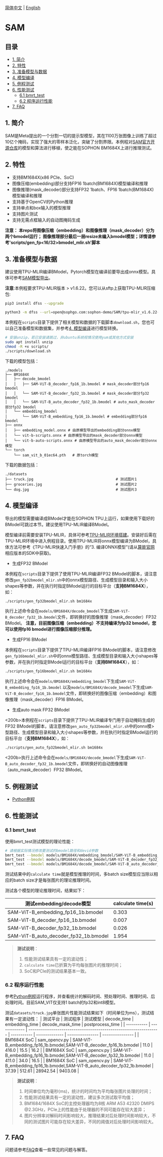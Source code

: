 [简体中文](./README.md) | [English](./README_EN.md)

# SAM

## 目录

* [1. 简介](#1-简介)
* [2. 特性](#2-特性)
* [3. 准备模型与数据](#3-准备模型与数据)
* [4. 模型编译](#4-模型编译)
* [5. 例程测试](#5-例程测试)
* [6. 性能测试](#7-性能测试)
  * [6.1 bmrt_test](#61-bmrt_test)
  * [6.2 程序运行性能](#61-程序运行性能)
* [7. FAQ](#8-faq)
  
## 1. 简介
​SAM是Meta提出的一个分割一切的提示型模型，其在1100万张图像上训练了超过10亿个掩码，实现了强大的零样本泛化，突破了分割界限。本例程对[​SAM官方开源仓库](https://github.com/facebookresearch/segment-anything)的模型和算法进行移植，使之能在SOPHON BM1684X上进行推理测试。

## 2. 特性
* 支持BM1684X(x86 PCIe、SoC)
* 图像压缩(embedding)部分支持FP16 1batch(BM1684X)模型编译和推理
* 图像推理(mask_decoder)部分支持FP32 1batch、FP16 1batch(BM1684X)模型编译和推理
* 支持基于OpenCV的Python推理
* 支持单点和box输入的模型推理 
* 支持图片测试
* 支持无需点框输入的自动图掩码生成

**注意：
本repo将图像压缩（embedding）和图像推理（mask_decoder）分为两个bmodel运行；
图像推理部分最后一层resize未编入bmodel模型；详情请参考'scripts/gen_fp<16/32>bmodel_mlir.sh'脚本**

## 3. 准备模型与数据
建议使用TPU-MLIR编译BModel，Pytorch模型在编译前要导出成onnx模型。具体可参考[SAM模型导出](./docs/SAM_Export_Guide.md)。

**注意**:本例程要求TPU-MLIR版本 > v1.6.22。您可以从sftp上获取TPU-MLIR压缩包:
```bash
pip3 install dfss --upgrade

python3 -m dfss --url=open@sophgo.com:sophon-demo/SAM/tpu-mlir_v1.6.22-g62da924d-20231213.tar.gz
```


​本例程在`scripts`目录下提供了相关模型和数据的下载脚本`download.sh`，您也可以自己准备模型和数据集，并参考[4. 模型编译](#4-模型编译)进行模型转换。

```bash
# 安装unzip，若已安装请跳过，非ubuntu系统视情况使用yum或其他方式安装
sudo apt install unzip
chmod -R +x scripts/
./scripts/download.sh
```

下载的模型包括：
```
./models
├── BM1684X
│   ├── decode_bmodel
│   │   ├── SAM-ViT-B_decoder_fp16_1b.bmodel # mask_decoder部分fp16 bmodel
│   │   └── SAM-ViT-B_decoder_fp32_1b.bmodel # mask_decoder部分fp32 bmodel
│   │   └── SAM-ViT-B_auto_decoder_fp32_1b.bmodel # auto_mask_decoder部分fp32 bmodel
│   └── embedding_bmodel
│       └── SAM-ViT-B_embedding_fp16_1b.bmodel # embedding部分fp16 bmodel
├── onnx
│   ├── embedding_model.onnx # 由原模型导出的embedding部分onnx模型
│   └── vit-b-scripts.onnx # 由原模型导出的mask_decoder部分onnx模型
│   └── vit-b-auto-scripts.onnx # 由原模型导出的auto_mask_decoder部分onnx模型
└── torch
    └── sam_vit_b_01ec64.pth   # 原torch模型
```
下载的数据包括：
```
./datasets
├── truck.jpg                                      # 测试图片1
├── groceries.jpg                                  # 测试图片2
└── dog.jpg                                        # 测试图片3         
```

## 4. 模型编译
导出的模型需要编译成BModel才能在SOPHON TPU上运行，如果使用下载好的BModel可跳过本节。建议使用TPU-MLIR编译BModel。

模型编译前需要安装TPU-MLIR，具体可参考[TPU-MLIR环境搭建](../../docs/Environment_Install_Guide.md#1-tpu-mlir环境搭建)。安装好后需在TPU-MLIR环境中进入例程目录。使用TPU-MLIR将onnx模型编译为BModel，具体方法可参考《TPU-MLIR快速入门手册》的“3. 编译ONNX模型”(请从[算能官网](https://developer.sophgo.com/site/index/material/31/all.html)相应版本的SDK中获取)。

- 生成FP32 BModel

​本例程在`scripts`目录下提供了使用TPU-MLIR编译FP32 BModel的脚本，请注意修改`gen_fp32bmodel_mlir.sh`中的onnx模型路径、生成模型目录和输入大小shapes等参数，并在执行时指定BModel运行的目标平台（**支持BM1684X**），如：

```bash
./scripts/gen_fp32bmodel_mlir.sh bm1684x
```

​执行上述命令会在`models/BM1684X/decode_bmodel`下生成`SAM-ViT-B_decoder_fp32_1b.bmodel`文件，即转换好的图像推理（mask_decoder）FP32 BModel。
**注意，目前图像压缩（embedding）不支持编译为fp32 bmodel，您可以使用fp16 bmodel进行图像压缩部分推理。**

- 生成FP16 BModel

​本例程在`scripts`目录下提供了TPU-MLIR编译FP16 BModel的脚本，请注意修改`gen_fp16bmodel_mlir.sh`中的onnx模型路径、生成模型目录和输入大小shapes等参数，并在执行时指定BModel运行的目标平台（**支持BM1684X**），如：

```bash
./scripts/gen_fp16bmodel_mlir.sh bm1684x
```

​执行上述命令会在`models/BM1684X/embedding_bmodel`下生成`SAM-ViT-B_embedding_fp16_1b.bmodel` 以及`models/BM1684X/decode_bmodel`下生成`SAM-ViT-B_decoder_fp16_1b.bmodel`文件，即转换好的图像压缩（embedding）和图像推理（mask_decoder）FP16 BModel。

- 生成auto mask FP32 BModel

<200b>本例程在`scripts`目录下提供了TPU-MLIR编译专门用于自动掩码生成的FP32 BModel的脚本，请注意修改`gen_auto_fp32bmodel_mlir.sh`中的onnx模>型路径、生成模型目录和输入大小shapes等参数，并在执行时指定BModel运行的目标平台（**支持BM1684X**），如：

```bash
./scripts/gen_auto_fp32bmodel_mlir.sh bm1684x
```

<200b>执行上述命令会在`models/BM1684X/decode_bmodel`下生成`SAM-ViT-B_auto_decoder_fp32_1b.bmodel`文件，即转换好的自动图像推理（auto_mask_decoder）FP32 BModel。


## 5. 例程测试
- [Python例程](./python/README.md)

## 6. 性能测试
### 6.1 bmrt_test
使用bmrt_test测试模型的理论性能：
```bash
# 请根据实际情况修改要测试的bmodel路径和devid参数
bmrt_test --bmodel models/BM1684X/embedding_bmodel/SAM-ViT-B_embedding_fp16_1b.bmodel
bmrt_test --bmodel models/BM1684X/decode_bmodel/SAM-ViT-B_decoder_fp32_1b.bmodel
bmrt_test --bmodel models/BM1684X/decode_bmodel/SAM-ViT-B_auto_decoder_fp32_1b.bmodel
```
测试结果中的`calculate time`就是模型推理的时间，多batch size模型应当除以相应的batch size才是每张图片的理论推理时间。

测试各个模型的理论推理时间，结果如下：

| 测试embedding/decode模型             | calculate time(s)         |
| -------------------------------------|---------------------------|
| SAM-ViT-B_embedding_fp16_1b.bmodel   | 0.303                     |
| SAM-ViT-B_decoder_fp16_1b.bmodel     | 0.007                     |
| SAM-ViT-B_decoder_fp32_1b.bmodel     | 0.026                     |
| SAM-ViT-B_auto_decoder_fp32_1b.bmodel| 1.954                     |

> **测试说明**：  
> 1. 性能测试结果具有一定的波动性；
> 2. `calculate time`已折算为平均每张图片的推理时间；
> 3. SoC和PCIe的测试结果基本一致。

### 6.2 程序运行性能
参考[Python例程](python/README.md)运行程序，并查看统计的解码时间、预处理时间、推理时间、后处理时间。目前SAM_VIT仅支持1 batch的fp32和int8模型。

测试`datasets/truck.jpg`单张图片性能测试结果如下（时间单位为ms），测试结果有一定波动性：
| 测试平台    | 测试程序      | 测试模型                                                            | decode_time | embedding_time | decode_mask_time | postprocess_time | 
| ----------- | ------------- | ------------------------------------------------------------------- | ----------- | -------------- | ---------------- | ---------------- |
| BM1684X SoC | sam_opencv.py | SAM-ViT-B_embedding_fp16_1b.bmodel,SAM-ViT-B_decoder_fp16_1b.bmodel | 11.0        | 416.0          | 15.5             | 16.2             |
| BM1684X SoC | sam_opencv.py | SAM-ViT-B_embedding_fp16_1b.bmodel,SAM-ViT-B_decoder_fp32_1b.bmodel | 11.0        | 411.0          | 34.0             | 16.5             |
| BM1684X SoC | sam_opencv.py | SAM-ViT-B_embedding_fp16_1b.bmodel,SAM-ViT-B_auto_decoder_fp32_1b.bmodel | 37.39  | 512.61         | 28942.54         | 9403.08          |

> **测试说明**：  
> 1. 时间单位均为毫秒(ms)，统计的时间均为平均每张图片处理的时间；
> 2. 性能测试结果具有一定的波动性，建议多次测试取平均值；
> 3. BM1684/1684X SoC的主控处理器均为8核 ARM A53 42320 DMIPS @2.3GHz，PCIe上的性能由于处理器的不同可能存在较大差异；
> 4. 图片分辨率对解码时间影响较大，推理结果对后处理时间影响较大，不同的测试图片可能存在较大差异，不同的阈值对后处理时间影响较大。

## 7. FAQ
问题请参考[FAQ](../../docs/FAQ.md)查看一些常见的问题与解答。
